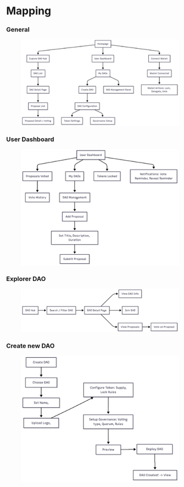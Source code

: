 # Mapping

### General&#x20;

<figure><img src="../.gitbook/assets/Milestone1 _ Mermaid Chart-2025-08-12-065700.png" alt="" width="563"><figcaption></figcaption></figure>



### User Dashboard&#x20;

<figure><img src="../.gitbook/assets/Milestone1 _ Mermaid Chart-2025-08-12-070842.png" alt="" width="563"><figcaption></figcaption></figure>

### Explorer DAO&#x20;

<figure><img src="../.gitbook/assets/Milestone1 _ Mermaid Chart-2025-08-12-065949.png" alt="" width="563"><figcaption></figcaption></figure>



### Create new DAO&#x20;

<figure><img src="../.gitbook/assets/Milestone1 _ Mermaid Chart-2025-08-12-070627.png" alt="" width="563"><figcaption></figcaption></figure>



